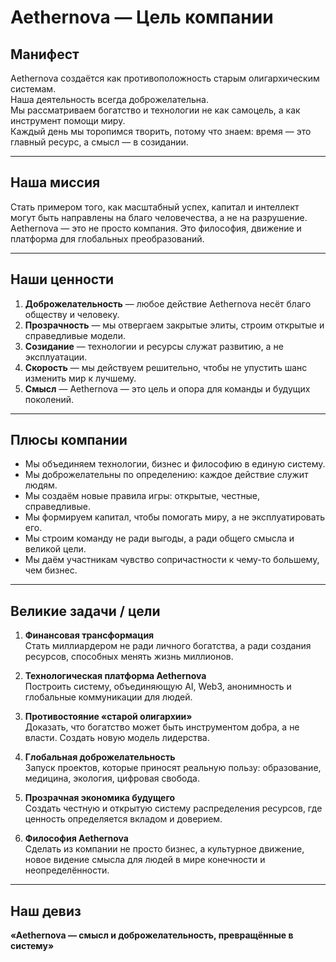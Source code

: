 # Aethernova — Цель компании

## Манифест
Aethernova создаётся как противоположность старым олигархическим системам.  
Наша деятельность всегда доброжелательна.  
Мы рассматриваем богатство и технологии не как самоцель, а как инструмент помощи миру.  
Каждый день мы торопимся творить, потому что знаем: время — это главный ресурс, а смысл — в созидании.

---

## Наша миссия
Стать примером того, как масштабный успех, капитал и интеллект могут быть направлены на благо человечества, а не на разрушение.  
Aethernova — это не просто компания. Это философия, движение и платформа для глобальных преобразований.

---

## Наши ценности
1. **Доброжелательность** — любое действие Aethernova несёт благо обществу и человеку.  
2. **Прозрачность** — мы отвергаем закрытые элиты, строим открытые и справедливые модели.  
3. **Созидание** — технологии и ресурсы служат развитию, а не эксплуатации.  
4. **Скорость** — мы действуем решительно, чтобы не упустить шанс изменить мир к лучшему.  
5. **Смысл** — Aethernova — это цель и опора для команды и будущих поколений.

---

## Плюсы компании
- Мы объединяем технологии, бизнес и философию в единую систему.  
- Мы доброжелательны по определению: каждое действие служит людям.  
- Мы создаём новые правила игры: открытые, честные, справедливые.  
- Мы формируем капитал, чтобы помогать миру, а не эксплуатировать его.  
- Мы строим команду не ради выгоды, а ради общего смысла и великой цели.  
- Мы даём участникам чувство сопричастности к чему-то большему, чем бизнес.  

---

## Великие задачи / цели
1. **Финансовая трансформация**  
   Стать миллиардером не ради личного богатства, а ради создания ресурсов, способных менять жизнь миллионов.  

2. **Технологическая платформа Aethernova**  
   Построить систему, объединяющую AI, Web3, анонимность и глобальные коммуникации для людей.  

3. **Противостояние «старой олигархии»**  
   Доказать, что богатство может быть инструментом добра, а не власти. Создать новую модель лидерства.  

4. **Глобальная доброжелательность**  
   Запуск проектов, которые приносят реальную пользу: образование, медицина, экология, цифровая свобода.  

5. **Прозрачная экономика будущего**  
   Создать честную и открытую систему распределения ресурсов, где ценность определяется вкладом и доверием.  

6. **Философия Aethernova**  
   Сделать из компании не просто бизнес, а культурное движение, новое видение смысла для людей в мире конечности и неопределённости.  

---

## Наш девиз
**«Aethernova — смысл и доброжелательность, превращённые в систему»**

